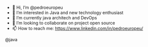 - 👋 Hi, I’m @pedroeuropeu
- 👀 I’m interested in Java and new technology enthusiast
- 🌱 I’m currently java architech and DevOps
- 💞️ I’m looking to collaborate on project open source
- 📫 How to reach me: https://www.linkedin.com/in/pedroeuropeu/

<!---
pedroeuropeu/pedroeuropeu is a ✨ special ✨ repository because its `README.md` (this file) appears on your GitHub profile.
You can click the Preview link to take a look at your changes.
--->

@java

